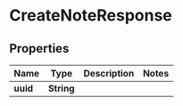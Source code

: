 

# CreateNoteResponse


## Properties

| Name | Type | Description | Notes |
|------------ | ------------- | ------------- | -------------|
|**uuid** | **String** |  |  |



